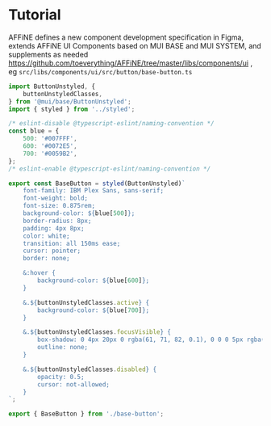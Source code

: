 # Tutorial

AFFiNE defines a new component development specification in Figma, extends AFFiNE UI Components based on MUI BASE and MUI SYSTEM, and supplements as needed https://github.com/toeverything/AFFiNE/tree/master/libs/components/ui , eg `src/libs/components/ui/src/button/base-button.ts`

```jsx
import ButtonUnstyled, {
    buttonUnstyledClasses,
} from '@mui/base/ButtonUnstyled';
import { styled } from '../styled';

/* eslint-disable @typescript-eslint/naming-convention */
const blue = {
    500: '#007FFF',
    600: '#0072E5',
    700: '#0059B2',
};
/* eslint-enable @typescript-eslint/naming-convention */

export const BaseButton = styled(ButtonUnstyled)`
    font-family: IBM Plex Sans, sans-serif;
    font-weight: bold;
    font-size: 0.875rem;
    background-color: ${blue[500]};
    border-radius: 8px;
    padding: 4px 8px;
    color: white;
    transition: all 150ms ease;
    cursor: pointer;
    border: none;

    &:hover {
        background-color: ${blue[600]};
    }

    &.${buttonUnstyledClasses.active} {
        background-color: ${blue[700]};
    }

    &.${buttonUnstyledClasses.focusVisible} {
        box-shadow: 0 4px 20px 0 rgba(61, 71, 82, 0.1), 0 0 0 5px rgba(0, 127, 255, 0.5);
        outline: none;
    }

    &.${buttonUnstyledClasses.disabled} {
        opacity: 0.5;
        cursor: not-allowed;
    }
`;
```

```jsx
export { BaseButton } from './base-button';
```
